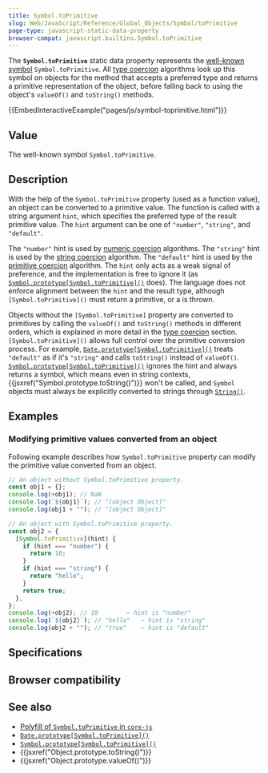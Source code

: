 ```yaml
---
title: Symbol.toPrimitive
slug: Web/JavaScript/Reference/Global_Objects/Symbol/toPrimitive
page-type: javascript-static-data-property
browser-compat: javascript.builtins.Symbol.toPrimitive
---
```




The **`Symbol.toPrimitive`** static data property represents the [well-known symbol](/Web/JavaScript/Reference/Global_Objects/Symbol#well-known_symbols) `Symbol.toPrimitive`. All [type coercion](/Web/JavaScript/Data_structures#type_coercion) algorithms look up this symbol on objects for the method that accepts a preferred type and returns a primitive representation of the object, before falling back to using the object's `valueOf()` and `toString()` methods.

{{EmbedInteractiveExample("pages/js/symbol-toprimitive.html")}}

## Value

The well-known symbol `Symbol.toPrimitive`.



## Description

With the help of the `Symbol.toPrimitive` property (used as a function value), an object can be converted to a primitive value. The function is called with a string argument `hint`, which specifies the preferred type of the result primitive value. The `hint` argument can be one of `"number"`, `"string"`, and `"default"`.

The `"number"` hint is used by [numeric coercion](/Web/JavaScript/Data_structures#numeric_coercion) algorithms. The `"string"` hint is used by the [string coercion](/Web/JavaScript/Reference/Global_Objects/String#string_coercion) algorithm. The `"default"` hint is used by the [primitive coercion](/Web/JavaScript/Data_structures#primitive_coercion) algorithm. The `hint` only acts as a weak signal of preference, and the implementation is free to ignore it (as [`Symbol.prototype[Symbol.toPrimitive]()`](/Web/JavaScript/Reference/Global_Objects/Symbol/Symbol.toPrimitive) does). The language does not enforce alignment between the `hint` and the result type, although `[Symbol.toPrimitive]()` must return a primitive, or a  is thrown.

Objects without the `[Symbol.toPrimitive]` property are converted to primitives by calling the `valueOf()` and `toString()` methods in different orders, which is explained in more detail in the [type coercion](/Web/JavaScript/Data_structures#type_coercion) section. `[Symbol.toPrimitive]()` allows full control over the primitive conversion process. For example, [`Date.prototype[Symbol.toPrimitive]()`](/Web/JavaScript/Reference/Global_Objects/Date/Symbol.toPrimitive) treats `"default"` as if it's `"string"` and calls `toString()` instead of `valueOf()`. [`Symbol.prototype[Symbol.toPrimitive]()`](/Web/JavaScript/Reference/Global_Objects/Symbol/Symbol.toPrimitive) ignores the hint and always returns a symbol, which means even in string contexts, {{jsxref("Symbol.prototype.toString()")}} won't be called, and `Symbol` objects must always be explicitly converted to strings through [`String()`](/Web/JavaScript/Reference/Global_Objects/String/String).

## Examples

### Modifying primitive values converted from an object

Following example describes how `Symbol.toPrimitive` property can modify the primitive value converted from an object.

```js
// An object without Symbol.toPrimitive property.
const obj1 = {};
console.log(+obj1); // NaN
console.log(`${obj1}`); // "[object Object]"
console.log(obj1 + ""); // "[object Object]"

// An object with Symbol.toPrimitive property.
const obj2 = {
  [Symbol.toPrimitive](hint) {
    if (hint === "number") {
      return 10;
    }
    if (hint === "string") {
      return "hello";
    }
    return true;
  },
};
console.log(+obj2); // 10        — hint is "number"
console.log(`${obj2}`); // "hello"   — hint is "string"
console.log(obj2 + ""); // "true"    — hint is "default"
```

## Specifications



## Browser compatibility



## See also

- [Polyfill of `Symbol.toPrimitive` in `core-js`](https://github.com/zloirock/core-js#ecmascript-symbol)
- [`Date.prototype[Symbol.toPrimitive]()`](/Web/JavaScript/Reference/Global_Objects/Date/Symbol.toPrimitive)
- [`Symbol.prototype[Symbol.toPrimitive]()`](/Web/JavaScript/Reference/Global_Objects/Symbol/Symbol.toPrimitive)
- {{jsxref("Object.prototype.toString()")}}
- {{jsxref("Object.prototype.valueOf()")}}
